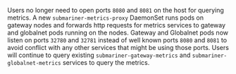 <!-- markdownlint-disable MD041 -->
Users no longer need to open ports `8080` and `8081` on the host for querying metrics. A new `submariner-metrics-proxy`
DaemonSet runs pods on gateway nodes and forwards http requests for metrics services to gateway and globalnet pods running
on the nodes. Gateway and Globalnet pods now listen on ports `32780` and `32781` instead of well known ports `8080` and
`8081` to avoid conflict with any other services that might be using those ports. Users will continue to query existing
`submariner-gateway-metrics` and `submariner-globalnet-metrics` services to query the metrics.
